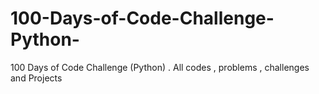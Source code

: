 # 100-Days-of-Code-Challenge-Python-
100 Days of Code Challenge (Python) . All codes , problems , challenges and Projects
